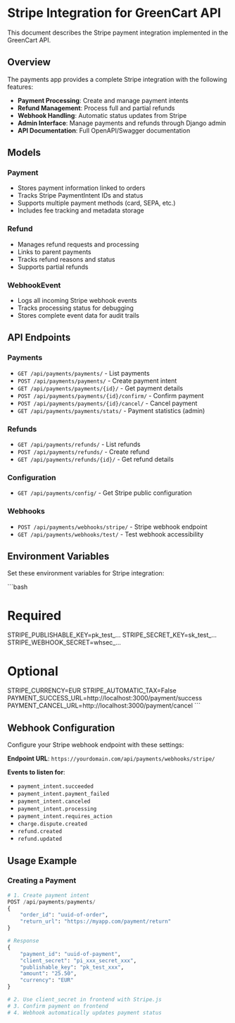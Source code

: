 # Stripe Integration for GreenCart API

This document describes the Stripe payment integration implemented in the GreenCart API.

## Overview

The payments app provides a complete Stripe integration with the following features:

- **Payment Processing**: Create and manage payment intents
- **Refund Management**: Process full and partial refunds
- **Webhook Handling**: Automatic status updates from Stripe
- **Admin Interface**: Manage payments and refunds through Django admin
- **API Documentation**: Full OpenAPI/Swagger documentation

## Models

### Payment
- Stores payment information linked to orders
- Tracks Stripe PaymentIntent IDs and status
- Supports multiple payment methods (card, SEPA, etc.)
- Includes fee tracking and metadata storage

### Refund
- Manages refund requests and processing
- Links to parent payments
- Tracks refund reasons and status
- Supports partial refunds

### WebhookEvent
- Logs all incoming Stripe webhook events
- Tracks processing status for debugging
- Stores complete event data for audit trails

## API Endpoints

### Payments
- `GET /api/payments/payments/` - List payments
- `POST /api/payments/payments/` - Create payment intent
- `GET /api/payments/payments/{id}/` - Get payment details
- `POST /api/payments/payments/{id}/confirm/` - Confirm payment
- `POST /api/payments/payments/{id}/cancel/` - Cancel payment
- `GET /api/payments/payments/stats/` - Payment statistics (admin)

### Refunds
- `GET /api/payments/refunds/` - List refunds
- `POST /api/payments/refunds/` - Create refund
- `GET /api/payments/refunds/{id}/` - Get refund details

### Configuration
- `GET /api/payments/config/` - Get Stripe public configuration

### Webhooks
- `POST /api/payments/webhooks/stripe/` - Stripe webhook endpoint
- `GET /api/payments/webhooks/test/` - Test webhook accessibility

## Environment Variables

Set these environment variables for Stripe integration:

\`\`\`bash
# Required
STRIPE_PUBLISHABLE_KEY=pk_test_...
STRIPE_SECRET_KEY=sk_test_...
STRIPE_WEBHOOK_SECRET=whsec_...

# Optional
STRIPE_CURRENCY=EUR
STRIPE_AUTOMATIC_TAX=False
PAYMENT_SUCCESS_URL=http://localhost:3000/payment/success
PAYMENT_CANCEL_URL=http://localhost:3000/payment/cancel
\`\`\`

## Webhook Configuration

Configure your Stripe webhook endpoint with these settings:

**Endpoint URL**: `https://yourdomain.com/api/payments/webhooks/stripe/`

**Events to listen for**:
- `payment_intent.succeeded`
- `payment_intent.payment_failed`
- `payment_intent.canceled`
- `payment_intent.processing`
- `payment_intent.requires_action`
- `charge.dispute.created`
- `refund.created`
- `refund.updated`

## Usage Example

### Creating a Payment

```python
# 1. Create payment intent
POST /api/payments/payments/
{
    "order_id": "uuid-of-order",
    "return_url": "https://myapp.com/payment/return"
}

# Response
{
    "payment_id": "uuid-of-payment",
    "client_secret": "pi_xxx_secret_xxx",
    "publishable_key": "pk_test_xxx",
    "amount": "25.50",
    "currency": "EUR"
}

# 2. Use client_secret in frontend with Stripe.js
# 3. Confirm payment on frontend
# 4. Webhook automatically updates payment status
